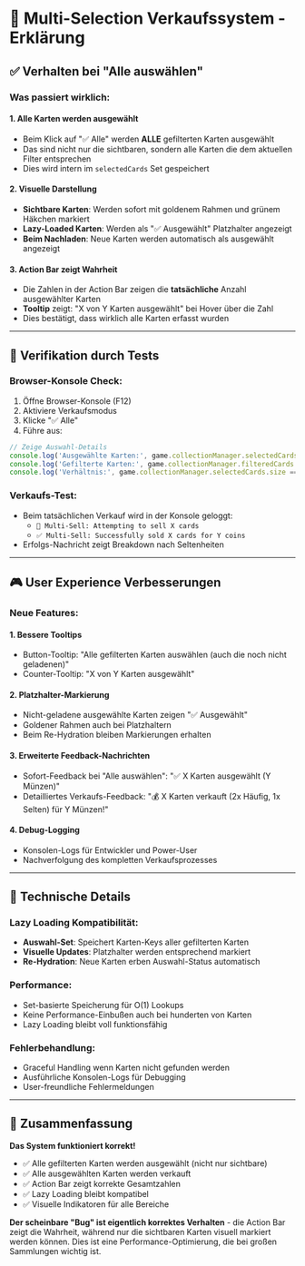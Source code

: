 # 🎯 Multi-Selection Verkaufssystem - Erklärung

## ✅ **Verhalten bei "Alle auswählen"**

### **Was passiert wirklich:**

#### 1. **Alle Karten werden ausgewählt**
- Beim Klick auf "✅ Alle" werden **ALLE** gefilterten Karten ausgewählt
- Das sind nicht nur die sichtbaren, sondern alle Karten die dem aktuellen Filter entsprechen
- Dies wird intern im `selectedCards` Set gespeichert

#### 2. **Visuelle Darstellung**
- **Sichtbare Karten**: Werden sofort mit goldenem Rahmen und grünem Häkchen markiert
- **Lazy-Loaded Karten**: Werden als "✅ Ausgewählt" Platzhalter angezeigt
- **Beim Nachladen**: Neue Karten werden automatisch als ausgewählt angezeigt

#### 3. **Action Bar zeigt Wahrheit**
- Die Zahlen in der Action Bar zeigen die **tatsächliche** Anzahl ausgewählter Karten
- **Tooltip** zeigt: "X von Y Karten ausgewählt" bei Hover über die Zahl
- Dies bestätigt, dass wirklich alle Karten erfasst wurden

---

## 🧪 **Verifikation durch Tests**

### **Browser-Konsole Check:**
1. Öffne Browser-Konsole (F12)
2. Aktiviere Verkaufsmodus
3. Klicke "✅ Alle"
4. Führe aus:
```javascript
// Zeige Auswahl-Details
console.log('Ausgewählte Karten:', game.collectionManager.selectedCards.size);
console.log('Gefilterte Karten:', game.collectionManager.filteredCards.length);
console.log('Verhältnis:', game.collectionManager.selectedCards.size === game.collectionManager.filteredCards.length ? 'ALLE AUSGEWÄHLT' : 'NICHT ALLE');
```

### **Verkaufs-Test:**
- Beim tatsächlichen Verkauf wird in der Konsole geloggt:
  - `🛒 Multi-Sell: Attempting to sell X cards`
  - `✅ Multi-Sell: Successfully sold X cards for Y coins`
- Erfolgs-Nachricht zeigt Breakdown nach Seltenheiten

---

## 🎮 **User Experience Verbesserungen**

### **Neue Features:**

#### 1. **Bessere Tooltips**
- Button-Tooltip: "Alle gefilterten Karten auswählen (auch die noch nicht geladenen)"
- Counter-Tooltip: "X von Y Karten ausgewählt"

#### 2. **Platzhalter-Markierung**
- Nicht-geladene ausgewählte Karten zeigen "✅ Ausgewählt"
- Goldener Rahmen auch bei Platzhaltern
- Beim Re-Hydration bleiben Markierungen erhalten

#### 3. **Erweiterte Feedback-Nachrichten**
- Sofort-Feedback bei "Alle auswählen": "✅ X Karten ausgewählt (Y Münzen)"
- Detailliertes Verkaufs-Feedback: "💰 X Karten verkauft (2x Häufig, 1x Selten) für Y Münzen!"

#### 4. **Debug-Logging**
- Konsolen-Logs für Entwickler und Power-User
- Nachverfolgung des kompletten Verkaufsprozesses

---

## 🔧 **Technische Details**

### **Lazy Loading Kompatibilität:**
- **Auswahl-Set**: Speichert Karten-Keys aller gefilterten Karten
- **Visuelle Updates**: Platzhalter werden entsprechend markiert
- **Re-Hydration**: Neue Karten erben Auswahl-Status automatisch

### **Performance:**
- Set-basierte Speicherung für O(1) Lookups
- Keine Performance-Einbußen auch bei hunderten von Karten
- Lazy Loading bleibt voll funktionsfähig

### **Fehlerbehandlung:**
- Graceful Handling wenn Karten nicht gefunden werden
- Ausführliche Konsolen-Logs für Debugging
- User-freundliche Fehlermeldungen

---

## 📝 **Zusammenfassung**

**Das System funktioniert korrekt!** 

- ✅ Alle gefilterten Karten werden ausgewählt (nicht nur sichtbare)
- ✅ Alle ausgewählten Karten werden verkauft
- ✅ Action Bar zeigt korrekte Gesamtzahlen
- ✅ Lazy Loading bleibt kompatibel
- ✅ Visuelle Indikatoren für alle Bereiche

**Der scheinbare "Bug" ist eigentlich korrektes Verhalten** - die Action Bar zeigt die Wahrheit, während nur die sichtbaren Karten visuell markiert werden können. Dies ist eine Performance-Optimierung, die bei großen Sammlungen wichtig ist.
